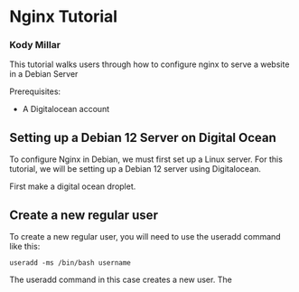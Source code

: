 # Nginx Tutorial
### Kody Millar

This tutorial walks users through how to configure nginx to serve a website in a Debian Server

Prerequisites:
- A Digitalocean account


## Setting up a Debian 12 Server on Digital Ocean

To configure Nginx in Debian, we must first set up a Linux server. For this tutorial, we will be setting up a Debian 12 server using Digitalocean.

First make a digital ocean droplet.


## Create a new regular user

To create a new regular user, you will need to use the useradd command like this:

```
useradd -ms /bin/bash username
```


The useradd command in this case creates a new user. The 